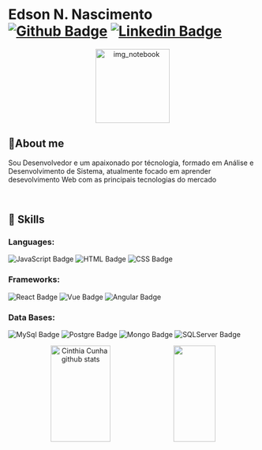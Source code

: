# Edson N. Nascimento &nbsp;&nbsp;&nbsp;&nbsp;[![Github Badge](https://img.shields.io/badge/-Github-000?style=flat-square&logo=Github&logoColor=white&link=https://github.com/edsnasc)](https://github.com/edsnasc) [![Linkedin Badge](https://img.shields.io/badge/-LinkedIn-blue?style=flat-square&logo=Linkedin&logoColor=white&link=https://www.linkedin.com/in/edson-nascimento-5783681aa/)](https://www.linkedin.com/in/edson-nascimento-5783681aa/)

<p align="center">
 <img src="https://cdn.pixabay.com/photo/2014/04/02/10/13/notebook-303161__340.png" height="150" width="150" alt="img_notebook" />

## 📝About me
<p>Sou Desenvolvedor e um apaixonado por técnologia, formado em Análise e Desenvolvimento de Sistema, atualmente focado em aprender desevolvimento Web com as principais tecnologias do mercado</p><br>

## 🚀 Skills 


### Languages:
![JavaScript Badge](https://img.shields.io/badge/JavaScript-F7DF1E?style=for-the-badge&logo=javascript&logoColor=black)
![HTML Badge](https://img.shields.io/badge/HTML5-E34F26?style=for-the-badge&logo=html5&logoColor=white)
![CSS Badge](https://img.shields.io/badge/CSS3-1572B6?style=for-the-badge&logo=css3&logoColor=white)<br>

### Frameworks:
![React Badge](https://img.shields.io/badge/React-20232A?style=for-the-badge&logo=react&logoColor=61DAFB)
![Vue Badge](https://img.shields.io/badge/Vue.js-35495E?style=for-the-badge&logo=vue.js&logoColor=4FC08D)
![Angular Badge](https://img.shields.io/badge/Angular-DD0031?style=for-the-badge&logo=angular&logoColor=white)<br>

### Data Bases:
![MySql Badge](https://img.shields.io/badge/MySQL-00000F?style=for-the-badge&logo=mysql&logoColor=white)
![Postgre Badge](https://img.shields.io/badge/PostgreSQL-316192?style=for-the-badge&logo=postgresql&logoColor=white)
![Mongo Badge](https://img.shields.io/badge/MongoDB-4EA94B?style=for-the-badge&logo=mongodb&logoColor=white)
![SQLServer Badge](https://img.shields.io/badge/Microsoft_SQL_Server-CC2927?style=for-the-badge&logo=microsoft-sql-server&logoColor=white)

<div align="center">  
  <img width="49%" height="195px" src="https://github-readme-stats-sigma-five.vercel.app/api?username=cunhacinthia&show_icons=true&count_private=true&hide_border=true&title_color=4B0082&icon_color=7FFFD4&text_color=c9d1d9&bg_color=0d1117" alt="Cinthia Cunha github stats"/> 
  <img width="41%" height="195px" src="https://github-readme-stats-sigma-five.vercel.app/api/top-langs/?username=cunhacinthia&layout=compact&hide_border=true&title_color=7FFFD4&text_color=ff91a4&bg_color=0d1117"/>
</div>

